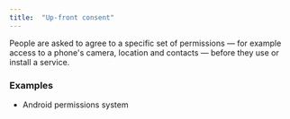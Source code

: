 ```yaml
---
title:  "Up-front consent"
---
```


People are asked to agree to a specific set of permissions — for example access to a phone's camera, location and contacts — before they use or install a service.

### Examples
* Android permissions system
